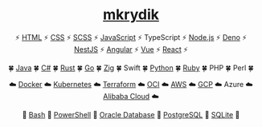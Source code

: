<h1 align="center"><a href="https://github.com/mkrydik">mkrydik</a></h1>

<p align="center">⚡ <a href="https://github.com/mkrydik/mkrydik">HTML</a> ⚡ <a href="https://github.com/mkrydik/empty-html">CSS</a> ⚡ <a href="https://github.com/mkrydik/usd-jpy">SCSS</a> ⚡ <a href="https://github.com/mkrydik/bingo">JavaScript</a> ⚡ TypeScript ⚡ <a href="https://github.com/mkrydik/open-git-remote-url">Node.js</a> ⚡ <a href="https://github.com/mkrydik/practice-lumecms">Deno</a> ⚡ <a href="https://github.com/mkrydik/practice-nestjs-bullmq" title="BullMQ">NestJS</a> ⚡ <a href="https://github.com/mkrydik/minimal-angular">Angular</a> ⚡ <a href="https://github.com/mkrydik/vue-ts-storybook" title="Storybook">Vue</a> ⚡ <a href="https://github.com/mkrydik/human-face-ai">React</a> ⚡</p>

<p align="center">🍀 <a href="https://note.com/opst_mkrydik/n/nd70cf9d857f9" title="JavaFX">Java</a> 🍀 <a href="https://github.com/mkrydik/practice-wpf" title="WPF">C#</a> 🍀 <a href="https://github.com/mkrydik/rust-for-told">Rust</a> 🍀 <a href="https://github.com/mkrydik/go-lang-no-sponsors">Go</a> 🍀 <a href="https://github.com/mkrydik/zig-zag">Zig</a> 🍀 Swift 🍀 <a href="https://github.com/mkrydik/random-word-generator" title="Poetry">Python</a> 🍀 <a href="https://github.com/mkrydik/list-linguist-languages">Ruby</a> 🍀 PHP 🍀 Perl 🍀</p>

<p align="center">☁️ <a href="https://github.com/mkrydik/mastodon-docker-compose">Docker</a> ☁️ <a href="https://github.com/mkrydik/example-kafdrop-on-kubernetes" title="Kafka">Kubernetes</a> ☁️ <a href="https://note.com/opst_mkrydik/n/n747c5e107d87">Terraform</a> ☁️ <a href="https://note.com/opst_mkrydik/n/nc2c02bb7d1f6">OCI</a> ☁️ <a href="https://note.com/opst_mkrydik/n/n80179527ecf1">AWS</a> ☁️ <a href="https://note.com/opst_mkrydik/n/n67498bc22fd0">GCP</a> ☁️ Azure ☁️ <a href="https://note.com/opst_mkrydik/n/neba917a8499e">Alibaba Cloud</a> ☁️</p>

<p align="center">📂 <a href="https://github.com/mkrydik/bash-gas-explosion">Bash</a> 📂 <a href="https://github.com/mkrydik/powershell-task-tray-launcher">PowerShell</a> 📂 <a href="https://qiita.com/mkrydik/items/8c9322440f4dc954d5ed">Oracle Database</a> 📂 <a href="https://github.com/mkrydik/example-pgweb-on-kubernetes">PostgreSQL</a> 📂 <a href="https://github.com/mkrydik/todo-api" title="Ruby on Rails">SQLite</a> 📂</p>
